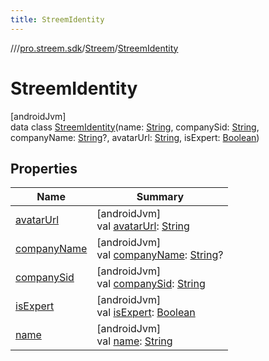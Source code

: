 ```yaml
---
title: StreemIdentity
---
```

//[<root>](../../../../index.html)/[pro.streem.sdk](../../index.html)/[Streem](../index.html)/[StreemIdentity](index.html)



# StreemIdentity



[androidJvm]\
data class [StreemIdentity](index.html)(name: [String](https://kotlinlang.org/api/latest/jvm/stdlib/kotlin/-string/index.html), companySid: [String](https://kotlinlang.org/api/latest/jvm/stdlib/kotlin/-string/index.html), companyName: [String](https://kotlinlang.org/api/latest/jvm/stdlib/kotlin/-string/index.html)?, avatarUrl: [String](https://kotlinlang.org/api/latest/jvm/stdlib/kotlin/-string/index.html), isExpert: [Boolean](https://kotlinlang.org/api/latest/jvm/stdlib/kotlin/-boolean/index.html))



## Properties


| Name | Summary |
|---|---|
| [avatarUrl](avatar-url.html) | [androidJvm]<br>val [avatarUrl](avatar-url.html): [String](https://kotlinlang.org/api/latest/jvm/stdlib/kotlin/-string/index.html) |
| [companyName](company-name.html) | [androidJvm]<br>val [companyName](company-name.html): [String](https://kotlinlang.org/api/latest/jvm/stdlib/kotlin/-string/index.html)? |
| [companySid](company-sid.html) | [androidJvm]<br>val [companySid](company-sid.html): [String](https://kotlinlang.org/api/latest/jvm/stdlib/kotlin/-string/index.html) |
| [isExpert](is-expert.html) | [androidJvm]<br>val [isExpert](is-expert.html): [Boolean](https://kotlinlang.org/api/latest/jvm/stdlib/kotlin/-boolean/index.html) |
| [name](name.html) | [androidJvm]<br>val [name](name.html): [String](https://kotlinlang.org/api/latest/jvm/stdlib/kotlin/-string/index.html) |

